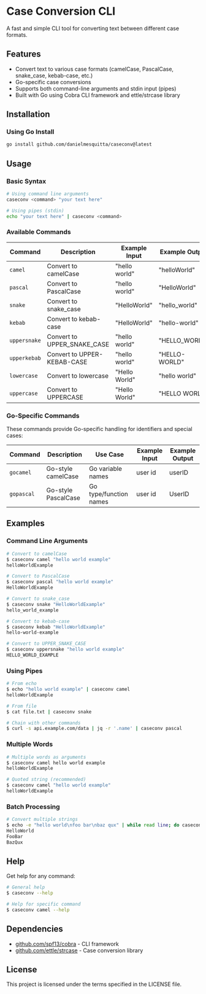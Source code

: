 # Case Conversion CLI

A fast and simple CLI tool for converting text between different case formats.

## Features

- Convert text to various case formats (camelCase, PascalCase, snake_case, kebab-case, etc.)
- Go-specific case conversions
- Supports both command-line arguments and stdin input (pipes)
- Built with Go using Cobra CLI framework and ettle/strcase library

## Installation

### Using Go Install

```bash
go install github.com/danielmesquitta/caseconv@latest
```

## Usage

### Basic Syntax

```bash
# Using command line arguments
caseconv <command> "your text here"

# Using pipes (stdin)
echo "your text here" | caseconv <command>
```

### Available Commands

| Command | Description | Example Input | Example Output |
|---------|-------------|---------------|----------------|
| `camel` | Convert to camelCase | "hello world" | "helloWorld" |
| `pascal` | Convert to PascalCase | "hello world" | "HelloWorld" |
| `snake` | Convert to snake_case | "HelloWorld" | "hello_world" |
| `kebab` | Convert to kebab-case | "HelloWorld" | "hello-world" |
| `uppersnake` | Convert to UPPER_SNAKE_CASE | "hello world" | "HELLO_WORLD" |
| `upperkebab` | Convert to UPPER-KEBAB-CASE | "hello world" | "HELLO-WORLD" |
| `lowercase` | Convert to lowercase | "Hello World" | "hello world" |
| `uppercase` | Convert to UPPERCASE | "Hello World" | "HELLO WORLD" |

### Go-Specific Commands

These commands provide Go-specific handling for identifiers and special cases:

| Command | Description | Use Case | Example Input | Example Output |
|---------|-------------|---------------|----------------|----------------|
| `gocamel` | Go-style camelCase | Go variable names | user id | userID
| `gopascal` | Go-style PascalCase | Go type/function names | user id | UserID

## Examples

### Command Line Arguments

```bash
# Convert to camelCase
$ caseconv camel "hello world example"
helloWorldExample

# Convert to PascalCase
$ caseconv pascal "hello world example"
HelloWorldExample

# Convert to snake_case
$ caseconv snake "HelloWorldExample"
hello_world_example

# Convert to kebab-case
$ caseconv kebab "HelloWorldExample"
hello-world-example

# Convert to UPPER_SNAKE_CASE
$ caseconv uppersnake "hello world example"
HELLO_WORLD_EXAMPLE
```

### Using Pipes

```bash
# From echo
$ echo "hello world example" | caseconv camel
helloWorldExample

# From file
$ cat file.txt | caseconv snake

# Chain with other commands
$ curl -s api.example.com/data | jq -r '.name' | caseconv pascal
```

### Multiple Words

```bash
# Multiple words as arguments
$ caseconv camel hello world example
helloWorldExample

# Quoted string (recommended)
$ caseconv camel "hello world example"
helloWorldExample
```

### Batch Processing

```bash
# Convert multiple strings
$ echo -e "hello world\nfoo bar\nbaz qux" | while read line; do caseconv pascal "$line"; done
HelloWorld
FooBar
BazQux
```

## Help

Get help for any command:

```bash
# General help
$ caseconv --help

# Help for specific command
$ caseconv camel --help
```

## Dependencies

- [github.com/spf13/cobra](https://github.com/spf13/cobra) - CLI framework
- [github.com/ettle/strcase](https://github.com/ettle/strcase) - Case conversion library

## License

This project is licensed under the terms specified in the LICENSE file.